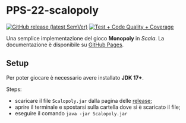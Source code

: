 # PPS-22-scalopoly

[![GitHub release (latest SemVer)](https://img.shields.io/github/v/release/andreazammarchi3/PPS-22-scalopoly?label=latest-release)](https://github.com/andreazammarchi3/PPS-22-scalopoly/releases/latest)
[![Test + Code Quality + Coverage](https://github.com/andreazammarchi3/PPS-22-scalopoly/actions/workflows/ci.yml/badge.svg)](https://github.com/andreazammarchi3/PPS-22-scalopoly/actions/workflows/ci.yml)

Una semplice implementazione del gioco **Monopoly** in *Scala*.
La documentazione è disponibile su [GitHub Pages](https://andreazammarchi3.github.io/PPS-22-scalopoly/).

## Setup
Per poter giocare è necessario avere installato **JDK 17+**.

Steps:
- scaricare il file `Scalopoly.jar` dalla pagina delle [release](https://github.com/andreazammarchi3/PPS-22-scalopoly/releases/latest);
- aprire il terminale e spostarsi sulla cartella dove si è scaricato il file;
- eseguire il comando `java -jar Scalopoly.jar`


